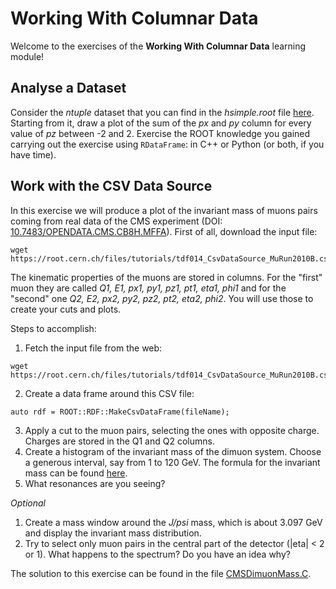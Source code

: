 # Working With Columnar Data
Welcome to the exercises of the **Working With Columnar Data** learning module!

## Analyse a Dataset
Consider the *ntuple* dataset that you can find in the *hsimple.root* file [here](./hsimple.root).
Starting from it, draw a plot of the sum of the *px* and *py* column for every value of *pz* between -2 and 2.
Exercise the ROOT knowledge you gained carrying out the exercise using `RDataFrame`: in C++ or Python (or both, if you have time).

## Work with the CSV Data Source
In this exercise we will produce a plot of the invariant mass of muons pairs coming from real data of the CMS 
experiment (DOI: [10.7483/OPENDATA.CMS.CB8H.MFFA](http://opendata.cern.ch/record/700)).
First of all, download the input file:
```
wget https://root.cern.ch/files/tutorials/tdf014_CsvDataSource_MuRun2010B.csv
```
The kinematic properties of the muons are stored in columns. For the "first" muon they are called 
*Q1, E1, px1, py1, pz1, pt1, eta1, phi1* and for the "second" one *Q2, E2, px2, py2, pz2, pt2, eta2, phi2*.
You will use those to create your cuts and plots.

Steps to accomplish:
1) Fetch the input file from the web:
```
wget https://root.cern.ch/files/tutorials/tdf014_CsvDataSource_MuRun2010B.csv
```
2) Create a data frame around this CSV file:
```
auto rdf = ROOT::RDF::MakeCsvDataFrame(fileName);
```
3) Apply a cut to the muon pairs, selecting the ones with opposite charge. Charges are stored in the Q1 and Q2 columns.
4) Create a histogram of the invariant mass of the dimuon system. Choose a generous interval, say from 1 to 120 GeV. The formula for the invariant mass can be found [here](https://en.wikipedia.org/wiki/Invariant_mass).
5) What resonances are you seeing?

*Optional*
1) Create a mass window around the *J/psi* mass, which is about 3.097 GeV and display the invariant mass distribution.
2) Try to select only muon pairs in the central part of the detector (|eta| < 2 or 1). What happens to the spectrum? Do you have an idea why?

The solution to this exercise can be found in the file [CMSDimuonMass.C](CMSDimuonMass.C).
